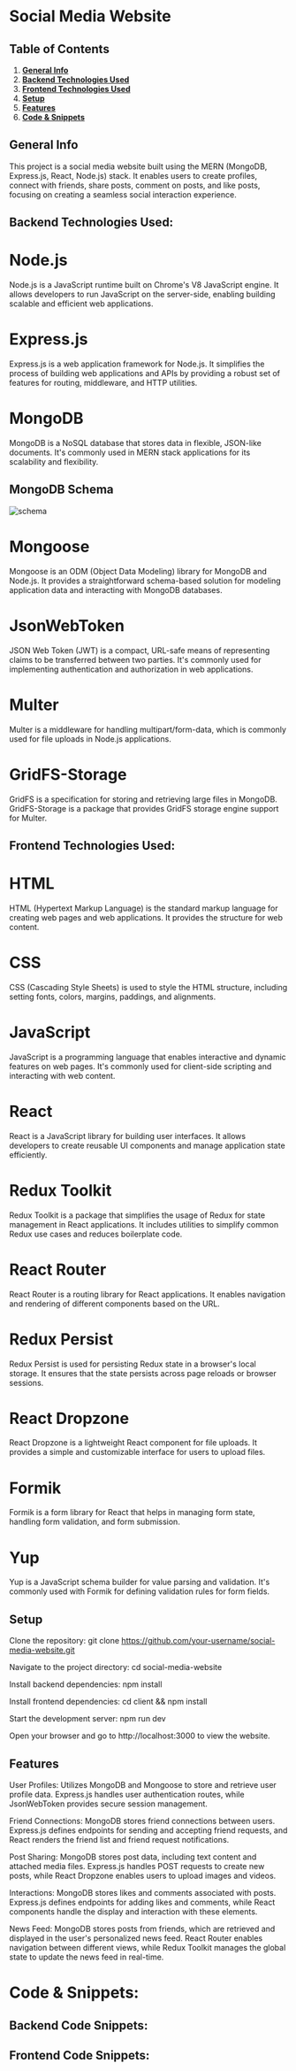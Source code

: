 # Social Media Website

## Table of Contents
1. [**General Info**](#general-info)
2. [**Backend Technologies Used**](#backend-technology-used)
3. [**Frontend Technologies Used**](#frontend-techlogy-used)
4. [**Setup**](#setup)
5. [**Features**](#features) 
6. [**Code & Snippets**](#CodeSnippets)

## General Info
This project is a social media website built using the MERN (MongoDB, Express.js, React, Node.js) stack. It enables users to create profiles, connect with friends, share posts, comment on posts, and like posts, focusing on creating a seamless social interaction experience.

## Backend Technologies Used:

# Node.js
Node.js is a JavaScript runtime built on Chrome's V8 JavaScript engine. It allows developers to run JavaScript on the server-side, enabling building scalable and efficient web applications.

# Express.js
Express.js is a web application framework for Node.js. It simplifies the process of building web applications and APIs by providing a robust set of features for routing, middleware, and HTTP utilities.

# MongoDB
MongoDB is a NoSQL database that stores data in flexible, JSON-like documents. It's commonly used in MERN stack applications for its scalability and flexibility.

## MongoDB Schema

![schema](https://github.com/AhmadBahr/Social-Media-Application/assets/150359856/1db1d036-8617-4938-a355-344e748d9df7)



# Mongoose
Mongoose is an ODM (Object Data Modeling) library for MongoDB and Node.js. It provides a straightforward schema-based solution for modeling application data and interacting with MongoDB databases.

# JsonWebToken
JSON Web Token (JWT) is a compact, URL-safe means of representing claims to be transferred between two parties. It's commonly used for implementing authentication and authorization in web applications.

# Multer
Multer is a middleware for handling multipart/form-data, which is commonly used for file uploads in Node.js applications.

# GridFS-Storage
GridFS is a specification for storing and retrieving large files in MongoDB. GridFS-Storage is a package that provides GridFS storage engine support for Multer.

## Frontend Technologies Used:

# HTML
HTML (Hypertext Markup Language) is the standard markup language for creating web pages and web applications. It provides the structure for web content.

# CSS
CSS (Cascading Style Sheets) is used to style the HTML structure, including setting fonts, colors, margins, paddings, and alignments.

# JavaScript
JavaScript is a programming language that enables interactive and dynamic features on web pages. It's commonly used for client-side scripting and interacting with web content.

# React
React is a JavaScript library for building user interfaces. It allows developers to create reusable UI components and manage application state efficiently.

# Redux Toolkit
Redux Toolkit is a package that simplifies the usage of Redux for state management in React applications. It includes utilities to simplify common Redux use cases and reduces boilerplate code.

# React Router
React Router is a routing library for React applications. It enables navigation and rendering of different components based on the URL.

# Redux Persist
Redux Persist is used for persisting Redux state in a browser's local storage. It ensures that the state persists across page reloads or browser sessions.

# React Dropzone
React Dropzone is a lightweight React component for file uploads. It provides a simple and customizable interface for users to upload files.

# Formik
Formik is a form library for React that helps in managing form state, handling form validation, and form submission.

# Yup
Yup is a JavaScript schema builder for value parsing and validation. It's commonly used with Formik for defining validation rules for form fields.

## Setup
Clone the repository: git clone https://github.com/your-username/social-media-website.git

Navigate to the project directory: cd social-media-website

Install backend dependencies: npm install

Install frontend dependencies: cd client && npm install

Start the development server: npm run dev

Open your browser and go to http://localhost:3000 to view the website.

## Features

User Profiles: Utilizes MongoDB and Mongoose to store and retrieve user profile data. Express.js handles user authentication routes, while JsonWebToken provides secure session management.

Friend Connections: MongoDB stores friend connections between users. Express.js defines endpoints for sending and accepting friend requests, and React renders the friend list and friend request notifications.

Post Sharing: MongoDB stores post data, including text content and attached media files. Express.js handles POST requests to create new posts, while React Dropzone enables users to upload images and videos.

Interactions: MongoDB stores likes and comments associated with posts. Express.js defines endpoints for adding likes and comments, while React components handle the display and interaction with these elements.

News Feed: MongoDB stores posts from friends, which are retrieved and displayed in the user's personalized news feed. React Router enables navigation between different views, while Redux Toolkit manages the global state to update the news feed in real-time.

# Code & Snippets: 
## Backend Code Snippets:

## Frontend Code Snippets:




